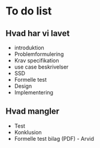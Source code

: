 # To do list

## Hvad har vi lavet
* introduktion
* Problemformulering
* Krav specifikation
* use case beskrivelser
* SSD
* Formelle test
* Design
* Implementering

## Hvad mangler
* Test
* Konklusion
* Formelle test bilag (PDF) - Arvid

